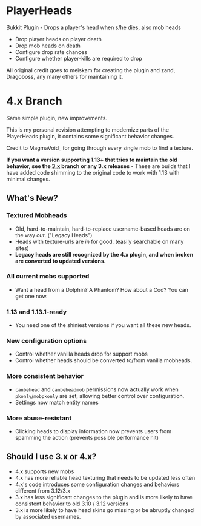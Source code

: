 # PlayerHeads
Bukkit Plugin - Drops a player's head when s/he dies, also mob heads
* Drop player heads on player death
* Drop mob heads on death
* Configure drop rate chances
* Configure whether player-kills are required to drop

All original credit goes to meiskam for creating the plugin and zand, Dragoboss, any many others for maintaining it.

# 4.x Branch
Same simple plugin, new improvements.

This is my personal revision attempting to modernize parts of the PlayerHeads plugin, it contains some significant behavior changes.

Credit to MagmaVoid_ for going through every single mob to find a texture.

**If you want a version supporting 1.13+ that tries to maintain the old behavior, see the [3.x](https://github.com/crashdemons/PlayerHeads/tree/3.x) branch or any 3.x releases** - These are builds that I have added code shimming to the original code to work with 1.13 with minimal changes.


## What's New?
### Textured Mobheads
* Old, hard-to-maintain, hard-to-replace username-based heads are on the way *out*. ("Legacy Heads")
* Heads with texture-urls are *in* for good. (easily searchable on many sites)
* **Legacy heads are still recognized by the 4.x plugin, and when broken are converted to updated versions.**
### All current mobs supported
* Want a head from a Dolphin? A Phantom? How about a Cod? You can get one now.
### 1.13 and 1.13.1-ready
* You need one of the shiniest versions if you want all these new heads.
### New configuration options
* Control whether vanilla heads drop for support mobs
* Control whether heads should be converted to/from vanilla mobheads.
### More consistent behavior
* `canbehead` and `canbeheadmob` permissions now actually work when `pkonly`/`mobpkonly` are set, allowing better control over configuration.
* Settings now match entity names
### More abuse-resistant
* Clicking heads to display information now prevents users from spamming the action (prevents possible performance hit)

## Should I use 3.x or 4.x?
* 4.x supports new mobs
* 4.x has more reliable head texturing that needs to be updated less often
* 4.x's code introduces some configuration changes and behaviors different from 3.12/3.x
* 3.x has less significant changes to the plugin and is more likely to have consistent behavior to old 3.10 / 3.12 versions
* 3.x is more likely to have head skins go missing or be abruptly changed by associated usernames.
